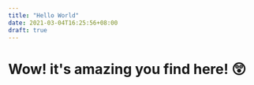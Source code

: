 ```yaml
---
title: "Hello World"
date: 2021-03-04T16:25:56+08:00
draft: true
---
```


# Wow! it's amazing you find here! :astonished:
